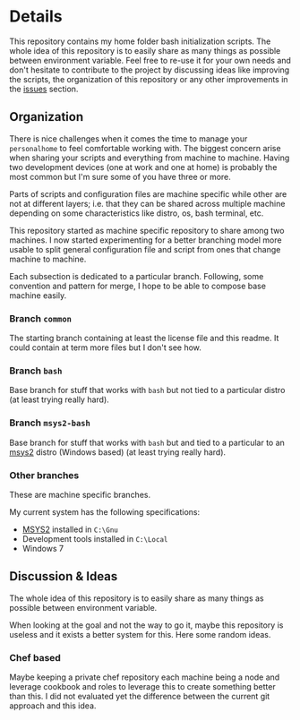 # Details

This repository contains my home folder bash initialization scripts. The 
whole idea of this repository is to easily share as many things as possible 
between environment variable. Feel free to re-use it for your own needs and
don't hesitate to contribute to the project by discussing ideas like 
improving the scripts, the organization of this repository or any other
improvements in the [issues](https://github.com/maoueh/personalhome/issues) 
section.

## Organization

There is nice challenges when it comes the time to manage your `personalhome`
to feel comfortable working with. The biggest concern arise when sharing
your scripts and everything from machine to machine. Having two development
devices (one at work and one at home) is probably the most common but I'm
sure some of you have three or more.

Parts of scripts and configuration files are machine specific while other
are not at different layers; i.e. that they can be shared across multiple
machine depending on some characteristics like distro, os, bash terminal,
etc.

This repository started as machine specific repository to share among
two machines. I now started experimenting for a better branching model
more usable to split general configuration file and script from ones that
change machine to machine.

Each subsection is dedicated to a particular branch. Following, some
convention and pattern for merge, I hope to be able to compose base
machine easily.

### Branch `common`

The starting branch containing at least the license file and this
readme. It could contain at term more files but I don't see how.

### Branch `bash`

Base branch for stuff that works with `bash` but not tied to a 
particular distro (at least trying really hard).

### Branch `msys2-bash`

Base branch for stuff that works with `bash` but and tied to a 
particular to an [msys2](http://sourceforge.net/projects/msys2/) distro
(Windows based) (at least trying really hard).

### Other branches

These are machine specific branches. 

My current system has the following specifications:

 * [MSYS2](http://sourceforge.net/projects/msys2/) installed in `C:\Gnu`
 * Development tools installed in `C:\Local`
 * Windows 7

## Discussion & Ideas

The whole idea of this repository is to easily share as many things
as possible between environment variable.

When looking at the goal and not the way to go it, maybe this repository
is useless and it exists a better system for this. Here some random ideas.

### Chef based

Maybe keeping a private chef repository each machine being a node and
leverage cookbook and roles to leverage this to create something better
than this. I did not evaluated yet the difference between the current
git approach and this idea.

